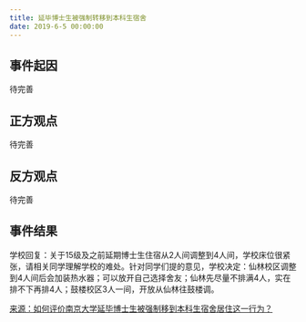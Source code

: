 ```yaml
---
title: 延毕博士生被强制转移到本科生宿舍
date: 2019-6-5 00:00:00
---
```


## 事件起因

待完善

## 正方观点

待完善

## 反方观点

待完善

## 事件结果

学校回复：关于15级及之前延期博士生住宿从2人间调整到4人间，学校床位很紧张，请相关同学理解学校的难处。针对同学们提的意见，学校决定：仙林校区调整到4人间后会加装热水器；可以放开自己选择舍友；仙林先尽量不排满4人，实在排不下再排4人；鼓楼校区3人一间，开放从仙林往鼓楼调。

[来源：如何评价南京大学延毕博士生被强制移到本科生宿舍居住这一行为？](https://www.zhihu.com/question/328987413)

